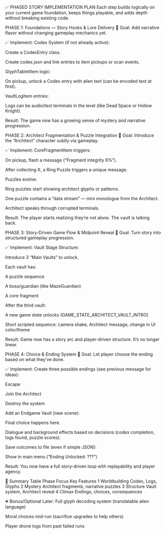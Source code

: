 ✅ PHASED STORY IMPLEMENTATION PLAN
Each step builds logically on your current game foundation, keeps things playable, and adds depth without breaking existing code.

PHASE 1: Foundations — Story Hooks & Lore Delivery
🎯 Goal: Add narrative flavor without changing gameplay mechanics yet.

✅ Implement:
 Codex System (if not already active):

Create a CodexEntry class.

Create codex.json and link entries to item pickups or scan events.

 GlyphTabletItem logic:

On pickup, unlock a Codex entry with alien text (can be encoded text at first).

 VaultLogItem entries:

Logs can be audio/text terminals in the level (like Dead Space or Hollow Knight).

Result:
The game now has a growing sense of mystery and narrative progression.

PHASE 2: Architect Fragmentation & Puzzle Integration
🎯 Goal: Introduce the “Architect” character subtly via gameplay.

✅ Implement:
 CoreFragmentItem triggers:

On pickup, flash a message (“Fragment integrity 6%”).

After collecting X, a Ring Puzzle triggers a unique message.

 Puzzles evolve:

Ring puzzles start showing architect glyphs or patterns.

One puzzle contains a “data stream” — mini monologue from the Architect.

 Architect speaks through corrupted terminals.

Result:
The player starts realizing they’re not alone. The vault is talking back.

PHASE 3: Story-Driven Game Flow & Midpoint Reveal
🎯 Goal: Turn story into structured gameplay progression.

✅ Implement:
 Vault Stage Structure:

Introduce 3 “Main Vaults” to unlock.

Each vault has:

A puzzle sequence

A boss/guardian (like MazeGuardian)

A core fragment

 After the third vault:

A new game state unlocks (GAME_STATE_ARCHITECT_VAULT_INTRO)

Short scripted sequence: camera shake, Architect message, change in UI color/theme

Result:
Game now has a story arc and player-driven structure. It’s no longer linear.

PHASE 4: Choice & Ending System
🎯 Goal: Let player choose the ending based on what they’ve done.

✅ Implement:
 Create three possible endings (see previous message for ideas):

Escape

Join the Architect

Destroy the system

 Add an Endgame Vault (new scene):

Final choice happens here.

Dialogue and background effects based on decisions (codex completion, logs found, puzzle scores).

 Save outcomes to file (even if simple JSON):

Show in main menu (“Ending Unlocked: ???”)

Result:
You now have a full story-driven loop with replayability and player agency.

📘 Summary Table
Phase	Focus	Key Features
1	Worldbuilding	Codex, Logs, Glyphs
2	Mystery	Architect fragments, narrative puzzles
3	Structure	Vault system, Architect reveal
4	Climax	Endings, choices, consequences

➕ Bonus/Optional Later:
Full glyph decoding system (translatable alien language)

Moral choices mid-run (sacrifice upgrades to help others)

Player drone logs from past failed runs